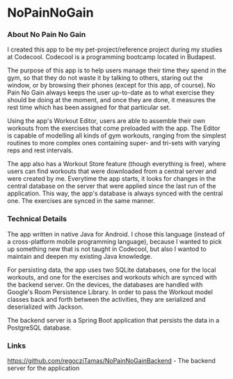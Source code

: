 # NoPainNoGain

### About No Pain No Gain
I created this app to be my pet-project/reference project during my studies at Codecool. Codecool is a programming bootcamp located in Budapest.

The purpose of this app is to help users manage their time they spend in the gym, so that they do not waste it by talking to others, staring out the window, or by browsing their phones (except for this app, of course). No Pain No Gain always keeps the user up-to-date as to what exercise they should be doing at the moment, and once they are done, it measures the rest time which has been assigned for that particular set.

Using the app's Workout Editor, users are able to assemble their own workouts from the exercises that come preloaded with the app. The Editor is capable of modelling all kinds of gym workouts, ranging from the simplest routines to more complex ones containing super- and tri-sets with varying reps and rest intervals.

The app also has a Workout Store feature (though everything is free), where users can find workouts that were downloaded from a central server and were created by me. Everytime the app starts, it looks for changes in the central database on the server that were applied since the last run of the application. This way, the app's database is always synced with the central one. The exercises are synced in the same manner. 

### Technical Details
The app written in native Java for Android. I chose this language (instead of a cross-platform mobile programming language), because I wanted to pick up something new that is not taught in Codecool, but also I wantod to maintain and deepen my existing Java knowledge. 

For persisting data, the app uses two SQLite databases, one for the local workouts, and one for the exercises and workouts which are synced with the backend server. On the devices, the databases are handled with Google's Room Persistence Library. In order to pass the Workout model classes back and forth between the activities, they are serialized and deserialized with Jackson.

The backend server is a Spring Boot application that persists the data in a PostgreSQL database. 

### Links
https://github.com/regocziTamas/NoPainNoGainBackend - The backend server for the application
